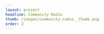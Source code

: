```yaml
---
layout: project
headline: Community Radio
thumb: /images/community-radio__thumb.png
order: 2
---
```

